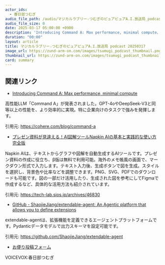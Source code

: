 ```yaml
---
actor_ids:
  - 春日部つむぎ
audio_file_path: /audio/マジカルラブリー☆つむぎのピュアピュアA.I.放送局_podcast_20250317.mp3
audio_file_size: 0
date: 2025-03-17 05:00:00 +0900
description: 'Introducing Command A: Max performance, minimal compute、プレゼン資料が見違える！AI図解ツールNapkin AIの基本と実践的な使い方完全版、GitHub - ShaojieJiang/extendable-agent: An Agentic platform that allows you to define extensions'
duration: "00:00"
layout: article
title: マジカルラブリー☆つむぎのピュアピュアA.I.放送局 podcast 20250317
image_url: https://zund-arm-on.com/images/tsumugi_podcast_thumbnail.png
thumbnail_url: https://zund-arm-on.com/images/tsumugi_podcast_thumbnail.png
card: summary
---
```


## 関連リンク


- [Introducing Command A: Max performance, minimal compute](https://cohere.com/blog/command-a)  


高性能LLM「Command A」が発表されました。GPT-4oやDeepSeek-V3と同等以上の性能を、より効率的に実現。特に企業向けのタスクで強みを発揮します。


引用元: https://cohere.com/blog/command-a


- [プレゼン資料が見違える！AI図解ツールNapkin AIの基本と実践的な使い方完全版](https://tech-lab.sios.jp/archives/46830)  


Napkin AIは、テキストからグラフや図解を自動生成するAIツールです。プレゼン資料の作成に役立ち、β版は無料で利用可能。海外のメモ帳風の画面で、マークダウン形式で入力します。テキスト入力後、生成ボタンで図を生成。スタイルを選択し、背景色や比率などを調整できます。PNG、SVG、PDFでのダウンロードも可能です。図の一部だけ活用したり、生成された図を参考にしてFigmaで作成するなど、具体的な活用方法も紹介されています。


引用元: https://tech-lab.sios.jp/archives/46830


- [GitHub - ShaojieJiang/extendable-agent: An Agentic platform that allows you to define extensions](https://github.com/ShaojieJiang/extendable-agent)  


extendable-agentは、拡張機能を定義できるエージェントプラットフォームです。Pydanticデータモデルで出力スキーマを設定可能です。


引用元: https://github.com/ShaojieJiang/extendable-agent



- [お便り投稿フォーム](https://forms.gle/ffg4JTfqdiqK62qf9)

VOICEVOX:春日部つむぎ
